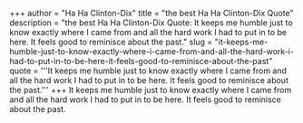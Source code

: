 +++
author = "Ha Ha Clinton-Dix"
title = "the best Ha Ha Clinton-Dix Quote"
description = "the best Ha Ha Clinton-Dix Quote: It keeps me humble just to know exactly where I came from and all the hard work I had to put in to be here. It feels good to reminisce about the past."
slug = "it-keeps-me-humble-just-to-know-exactly-where-i-came-from-and-all-the-hard-work-i-had-to-put-in-to-be-here-it-feels-good-to-reminisce-about-the-past"
quote = '''It keeps me humble just to know exactly where I came from and all the hard work I had to put in to be here. It feels good to reminisce about the past.'''
+++
It keeps me humble just to know exactly where I came from and all the hard work I had to put in to be here. It feels good to reminisce about the past.
